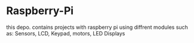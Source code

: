 # Raspberry-Pi
this depo. contains projects with raspberry pi using diffrent modules such as: Sensors, LCD, Keypad, motors, LED Displays
